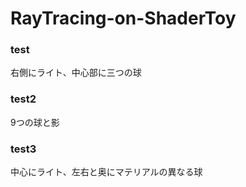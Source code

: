 # RayTracing-on-ShaderToy

### test
右側にライト、中心部に三つの球

### test2
9つの球と影

### test3
中心にライト、左右と奥にマテリアルの異なる球